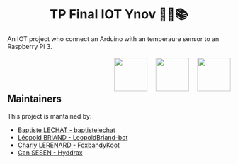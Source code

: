 <h1 align="center">TP Final IOT Ynov 👨‍💻📚</h1>
An IOT project who connect an Arduino with an temperaure sensor to an Raspberry Pi 3.

<br/>
<br/>

<img src="https://www.raspberrypi.org/wp-content/uploads/2011/10/Raspi-PGB001.png" height="75" align="right" style="padding-left:16px">

<img src="https://upload.wikimedia.org/wikipedia/commons/thumb/8/87/Arduino_Logo.svg/1280px-Arduino_Logo.svg.png" height="75" align="right" style="padding-left:16px">

<img src="https://www.ynov-paris.com/medias/uploads/2018/09/Ynov-informatique-Mastere-en-alternance-300x155.png" height="75" align="right">

<br/>
<br/>
<br/>

## Maintainers
This project is mantained by:
* [Baptiste LECHAT - baptistelechat](https://github.com/baptistelechat)
* [Léopold BRIAND - LeopoldBriand-bot](https://github.com/LeopoldBriand-bot)
* [Charly LERENARD - FoxbandyKoot](https://github.com/FoxBandyKoot)
* [Can SESEN - Hyddrax](https://github.com/Hyddrax)
